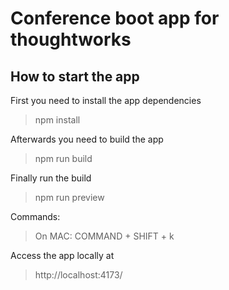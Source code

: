 # Conference boot app for thoughtworks

## How to start the app

First you need to install the app dependencies

> npm install

Afterwards you need to build the app

> npm run build

Finally run the build

> npm run preview

Commands:

> On MAC: COMMAND + SHIFT + k

Access the app locally at

> http://localhost:4173/
